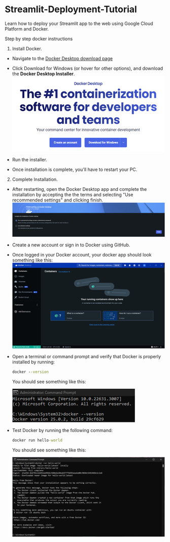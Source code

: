 # Streamlit-Deployment-Tutorial
Learn how to deploy your Streamlit app to the web using Google Cloud Platform
and Docker.

Step by step docker instructions

1. Install Docker. 
 - Navigate to the [Docker Desktop download page](https://www.docker.com/products/docker-desktop/)


 - Click Download for Windows (or hover for other options), and download the
   **Docker Desktop Installer**.
![Docker Download](App/Images/download.png)


 - Run the installer.
 - Once installation is complete, you'll have to restart your PC.
  
  
2. Complete Installation.
 - After restarting, open the Docker Desktop app and complete the installation
   by accepting the the terms and selecting "Use recommended settings" and
   clicking finish.
   ![Complete Installation](App/Images/complete_installation.png)
- Create a new account or sign in to Docker using GitHub.
- Once logged in your Docker account, your docker app should look something
  like this:
  ![Docker App](App/Images/logged_in.png)


 - Open a terminal or command prompt and verify that Docker
   is properly installed by running:
   ```cmd
   docker --version

   ```
   You should see something like this:
   
   ![Docker Version](App/Images/docker_version.png)

- Test Docker by running the following command:
  ```cmd
  docker run hello-world
  ```
     You should see something like this:
   
   ![Hello World](App/Images/hello-world.png)